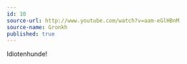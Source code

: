 ```yaml
---
id: 10
source-url: http://www.youtube.com/watch?v=aam-eGlHBnM
source-name: Gronkh
published: true
---
```

 Idiotenhunde!
